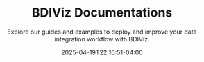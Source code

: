 ---
weight: 999
title: "BDIViz Documentations"
subtitle: "Explore our guides and examples to deploy and improve your data integration workflow with BDIViz."
description: "Explore our guides and examples to deploy and improve your data integration workflow with BDIViz."
icon: "article"
date: "2025-04-19T22:16:51-04:00"
lastmod: "2025-04-19T22:16:51-04:00"
draft: false
toc: true
---